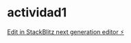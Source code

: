 # actividad1

[Edit in StackBlitz next generation editor ⚡️](https://stackblitz.com/~/github.com/gcarreroa9/actividad1)